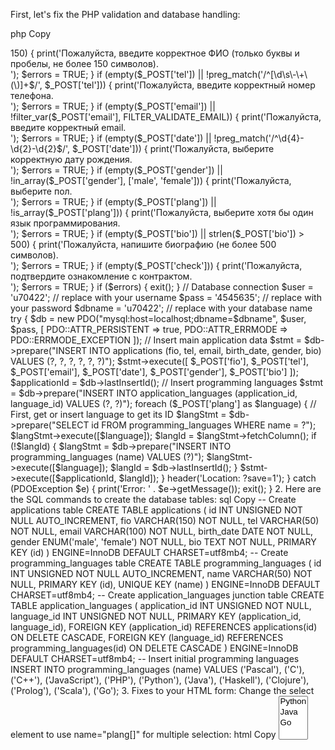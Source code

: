 
First, let's fix the PHP validation and database handling:

php
Copy
<?php
header('Content-Type: text/html; charset=UTF-8');

if ($_SERVER['REQUEST_METHOD'] == 'GET') {
    if (!empty($_GET['save'])) {
        print('Спасибо, результаты сохранены!');
    }
    include('index.php');
    exit();
}

// Validate inputs
$errors = FALSE;
if (empty($_POST['fio']) || !preg_match('/^[а-яА-ЯёЁa-zA-Z\s]+$/u', $_POST['fio']) || strlen($_POST['fio']) > 150) {
    print('Пожалуйста, введите корректное ФИО (только буквы и пробелы, не более 150 символов).<br/>');
    $errors = TRUE;
}

if (empty($_POST['tel']) || !preg_match('/^[\d\s\-\+\(\)]+$/', $_POST['tel'])) {
    print('Пожалуйста, введите корректный номер телефона.<br/>');
    $errors = TRUE;
}

if (empty($_POST['email']) || !filter_var($_POST['email'], FILTER_VALIDATE_EMAIL)) {
    print('Пожалуйста, введите корректный email.<br/>');
    $errors = TRUE;
}

if (empty($_POST['date']) || !preg_match('/^\d{4}-\d{2}-\d{2}$/', $_POST['date'])) {
    print('Пожалуйста, выберите корректную дату рождения.<br/>');
    $errors = TRUE;
}

if (empty($_POST['gender']) || !in_array($_POST['gender'], ['male', 'female'])) {
    print('Пожалуйста, выберите пол.<br/>');
    $errors = TRUE;
}

if (empty($_POST['plang']) || !is_array($_POST['plang'])) {
    print('Пожалуйста, выберите хотя бы один язык программирования.<br/>');
    $errors = TRUE;
}

if (empty($_POST['bio']) || strlen($_POST['bio']) > 500) {
    print('Пожалуйста, напишите биографию (не более 500 символов).<br/>');
    $errors = TRUE;
}

if (empty($_POST['check'])) {
    print('Пожалуйста, подтвердите ознакомление с контрактом.<br/>');
    $errors = TRUE;
}

if ($errors) {
    exit();
}

// Database connection
$user = 'u70422'; // replace with your username
$pass = '4545635'; // replace with your password
$dbname = 'u70422'; // replace with your database name

try {
    $db = new PDO("mysql:host=localhost;dbname=$dbname", $user, $pass, [
        PDO::ATTR_PERSISTENT => true,
        PDO::ATTR_ERRMODE => PDO::ERRMODE_EXCEPTION
    ]);
    
    // Insert main application data
    $stmt = $db->prepare("INSERT INTO applications (fio, tel, email, birth_date, gender, bio) VALUES (?, ?, ?, ?, ?, ?)");
    $stmt->execute([
        $_POST['fio'],
        $_POST['tel'],
        $_POST['email'],
        $_POST['date'],
        $_POST['gender'],
        $_POST['bio']
    ]);
    
    $applicationId = $db->lastInsertId();
    
    // Insert programming languages
    $stmt = $db->prepare("INSERT INTO application_languages (application_id, language_id) VALUES (?, ?)");
    foreach ($_POST['plang'] as $language) {
        // First, get or insert language to get its ID
        $langStmt = $db->prepare("SELECT id FROM programming_languages WHERE name = ?");
        $langStmt->execute([$language]);
        $langId = $langStmt->fetchColumn();
        
        if (!$langId) {
            $langStmt = $db->prepare("INSERT INTO programming_languages (name) VALUES (?)");
            $langStmt->execute([$language]);
            $langId = $db->lastInsertId();
        }
        
        $stmt->execute([$applicationId, $langId]);
    }
    
    header('Location: ?save=1');
} catch (PDOException $e) {
    print('Error: ' . $e->getMessage());
    exit();
}
2. Here are the SQL commands to create the database tables:

sql
Copy
-- Create applications table
CREATE TABLE applications (
    id INT UNSIGNED NOT NULL AUTO_INCREMENT,
    fio VARCHAR(150) NOT NULL,
    tel VARCHAR(50) NOT NULL,
    email VARCHAR(100) NOT NULL,
    birth_date DATE NOT NULL,
    gender ENUM('male', 'female') NOT NULL,
    bio TEXT NOT NULL,
    PRIMARY KEY (id)
) ENGINE=InnoDB DEFAULT CHARSET=utf8mb4;

-- Create programming_languages table
CREATE TABLE programming_languages (
    id INT UNSIGNED NOT NULL AUTO_INCREMENT,
    name VARCHAR(50) NOT NULL,
    PRIMARY KEY (id),
    UNIQUE KEY (name)
) ENGINE=InnoDB DEFAULT CHARSET=utf8mb4;

-- Create application_languages junction table
CREATE TABLE application_languages (
    application_id INT UNSIGNED NOT NULL,
    language_id INT UNSIGNED NOT NULL,
    PRIMARY KEY (application_id, language_id),
    FOREIGN KEY (application_id) REFERENCES applications(id) ON DELETE CASCADE,
    FOREIGN KEY (language_id) REFERENCES programming_languages(id) ON DELETE CASCADE
) ENGINE=InnoDB DEFAULT CHARSET=utf8mb4;

-- Insert initial programming languages
INSERT INTO programming_languages (name) VALUES 
('Pascal'), ('C'), ('C++'), ('JavaScript'), ('PHP'), 
('Python'), ('Java'), ('Haskell'), ('Clojure'), 
('Prolog'), ('Scala'), ('Go');
3. Fixes to your HTML form:

Change the select element to use name="plang[]" for multiple selection:
html
Copy
<select class="form-control" name="plang[]" id="field-name-4" multiple required>
Run HTML
Add Python, Java, and Go to your programming languages options:
html
Copy
<option value="Python">Python</option>
<option value="Java">Java</option>
<option value="Go">Go</option>
Run HTML
4. Important notes:

Replace the database credentials (u70422, 4545635, u70422) with your actual credentials.
The form uses Russian language, but the database fields use English names for consistency.
The validation now properly checks:
FIO: only letters and spaces, max 150 chars
Phone: digits, spaces, and common phone symbols
Email: proper email format
Date: proper date format
Gender: only allowed values
Bio: not empty and max 500 chars
Checkbox: must be checked
The database structure follows 3NF with:
applications table for main data
programming_languages table for language names
application_languages junction table for the many-to-many relationship
To implement this:

Run the SQL commands to create the tables
Save the PHP code as form.php
Make sure your HTML form submits to this PHP file
Test the form submission
This solution provides proper validation, secure database insertion using prepared statem
